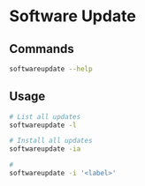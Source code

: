 # Software Update

## Commands

```sh
softwareupdate --help
```

## Usage

```sh
# List all updates
softwareupdate -l

# Install all updates
softwareupdate -ia

#
softwareupdate -i '<label>'
```

